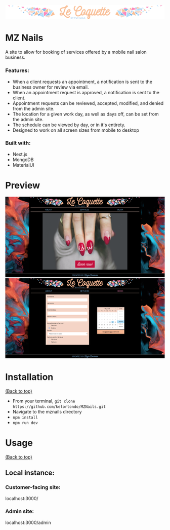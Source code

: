 <img src='public/shortBanner.png'/>

# MZ Nails
A site to allow for booking of services offered by a mobile nail salon business.
### Features:
- When a client requests an appointment, a notification is sent to the business owner for review via email.
- When an appointment request is approved, a notification is sent to the client.
- Appointment requests can be reviewed, accepted, modified, and denied from the admin site.
- The location for a given work day, as well as days off, can be set from the admin site.
- The schedule can be viewed by day, or in it's entirety.
- Designed to work on all screen sizes from mobile to desktop

### Built with:
- Next.js
- MongoDB
- MaterialUI

# Preview
<img src='public/Screen Shot 2021-05-20 at 2.20.59 PM.png'/>
<img src='public/Screen Shot 2021-05-20 at 8.15.25 PM.png'/>

# Installation
[(Back to top)](#table-of-contents)
- From your terminal, `git clone https://github.com/kelortondo/MZNails.git`
- Navigate to the mznails directory
- `npm install`
- `npm run dev`

# Usage
[(Back to top)](#table-of-contents)
## Local instance:
### Customer-facing site:
localhost:3000/
### Admin site:
localhost:3000/admin

